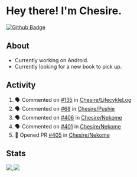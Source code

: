 # Hey there! I'm Chesire.

[![Github Badge](https://img.shields.io/badge/-Github-000?style=flat-square&logo=Github&logoColor=white&link=https://github.com/chesire)](https://github.com/chesire)

## About

<!-- Uses https://github.com/Chesire/natemoo-re -->
* Currently working on Android.
* Currently looking for a new book to pick up.
<!--
* Currently listening to: 
<a href="https://natemoo-re-iirbxe7wf.vercel.app/now-playing?open">
    <img src="https://natemoo-re-iirbxe7wf.vercel.app/now-playing" width="256" height="64" alt="Now Playing">
</a>  
-->

## Activity

<!-- Uses https://github.com/jamesgeorge007/github-activity-readme -->
<!--START_SECTION:activity-->
1. 🗣 Commented on [#135](https://github.com/Chesire/LifecykleLog/issues/135) in [Chesire/LifecykleLog](https://github.com/Chesire/LifecykleLog)
2. 🗣 Commented on [#68](https://github.com/Chesire/Pushie/issues/68) in [Chesire/Pushie](https://github.com/Chesire/Pushie)
3. 🗣 Commented on [#406](https://github.com/Chesire/Nekome/issues/406) in [Chesire/Nekome](https://github.com/Chesire/Nekome)
4. 🗣 Commented on [#401](https://github.com/Chesire/Nekome/issues/401) in [Chesire/Nekome](https://github.com/Chesire/Nekome)
5. 💪 Opened PR [#405](https://github.com/Chesire/Nekome/pull/405) in [Chesire/Nekome](https://github.com/Chesire/Nekome)
<!--END_SECTION:activity-->

## Stats

<a href="https://github-readme-stats.vercel.app/api/top-langs/?username=chesire&theme=tokyonight">
    <img src="https://github-readme-stats.vercel.app/api/top-langs/?username=chesire&layout=compact&theme=tokyonight" >
</a>
<a href="https://github-readme-stats.vercel.app/api?username=chesire&show_icons=true&theme=tokyonight">
    <img src="https://github-readme-stats.vercel.app/api?username=chesire&show_icons=true&theme=tokyonight" >
</a>  
